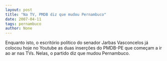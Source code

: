 ```yaml
---
layout: post
title: "Na TV, PMDB diz que mudou Pernambuco"
date: 2007-04-11
tags: pernambuco
author: None
---
```



Enquanto isto, o escritório político do senador Jarbas Vasconcelos já colocou hoje no Youtube as duas inserções do PMDB-PE que começam a ir ao ar nas TVs. 
Nelas, o partido diz que mudou Pernambuco. 